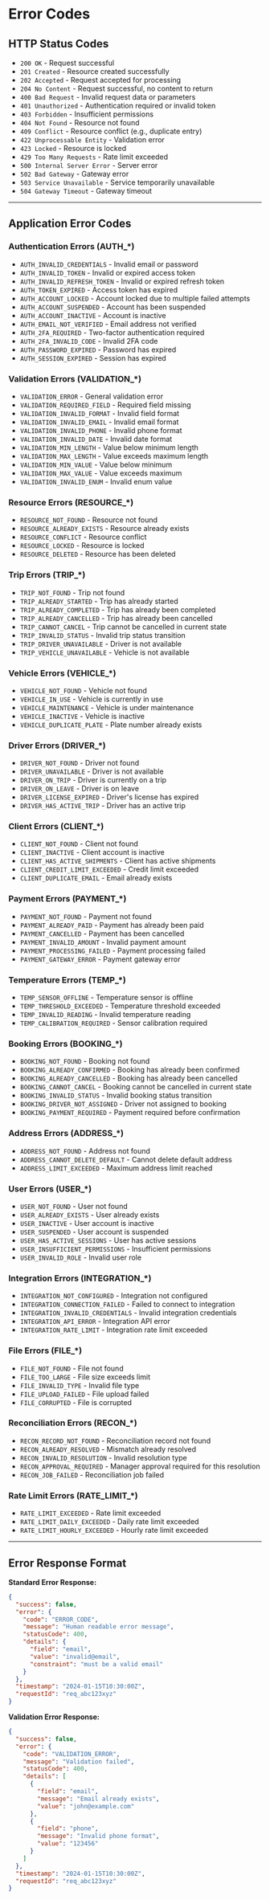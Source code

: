 # Error Codes

## HTTP Status Codes
- `200 OK` - Request successful
- `201 Created` - Resource created successfully
- `202 Accepted` - Request accepted for processing
- `204 No Content` - Request successful, no content to return
- `400 Bad Request` - Invalid request data or parameters
- `401 Unauthorized` - Authentication required or invalid token
- `403 Forbidden` - Insufficient permissions
- `404 Not Found` - Resource not found
- `409 Conflict` - Resource conflict (e.g., duplicate entry)
- `422 Unprocessable Entity` - Validation error
- `423 Locked` - Resource is locked
- `429 Too Many Requests` - Rate limit exceeded
- `500 Internal Server Error` - Server error
- `502 Bad Gateway` - Gateway error
- `503 Service Unavailable` - Service temporarily unavailable
- `504 Gateway Timeout` - Gateway timeout

---

## Application Error Codes

### Authentication Errors (AUTH_*)
- `AUTH_INVALID_CREDENTIALS` - Invalid email or password
- `AUTH_INVALID_TOKEN` - Invalid or expired access token
- `AUTH_INVALID_REFRESH_TOKEN` - Invalid or expired refresh token
- `AUTH_TOKEN_EXPIRED` - Access token has expired
- `AUTH_ACCOUNT_LOCKED` - Account locked due to multiple failed attempts
- `AUTH_ACCOUNT_SUSPENDED` - Account has been suspended
- `AUTH_ACCOUNT_INACTIVE` - Account is inactive
- `AUTH_EMAIL_NOT_VERIFIED` - Email address not verified
- `AUTH_2FA_REQUIRED` - Two-factor authentication required
- `AUTH_2FA_INVALID_CODE` - Invalid 2FA code
- `AUTH_PASSWORD_EXPIRED` - Password has expired
- `AUTH_SESSION_EXPIRED` - Session has expired

### Validation Errors (VALIDATION_*)
- `VALIDATION_ERROR` - General validation error
- `VALIDATION_REQUIRED_FIELD` - Required field missing
- `VALIDATION_INVALID_FORMAT` - Invalid field format
- `VALIDATION_INVALID_EMAIL` - Invalid email format
- `VALIDATION_INVALID_PHONE` - Invalid phone format
- `VALIDATION_INVALID_DATE` - Invalid date format
- `VALIDATION_MIN_LENGTH` - Value below minimum length
- `VALIDATION_MAX_LENGTH` - Value exceeds maximum length
- `VALIDATION_MIN_VALUE` - Value below minimum
- `VALIDATION_MAX_VALUE` - Value exceeds maximum
- `VALIDATION_INVALID_ENUM` - Invalid enum value

### Resource Errors (RESOURCE_*)
- `RESOURCE_NOT_FOUND` - Resource not found
- `RESOURCE_ALREADY_EXISTS` - Resource already exists
- `RESOURCE_CONFLICT` - Resource conflict
- `RESOURCE_LOCKED` - Resource is locked
- `RESOURCE_DELETED` - Resource has been deleted

### Trip Errors (TRIP_*)
- `TRIP_NOT_FOUND` - Trip not found
- `TRIP_ALREADY_STARTED` - Trip has already started
- `TRIP_ALREADY_COMPLETED` - Trip has already been completed
- `TRIP_ALREADY_CANCELLED` - Trip has already been cancelled
- `TRIP_CANNOT_CANCEL` - Trip cannot be cancelled in current state
- `TRIP_INVALID_STATUS` - Invalid trip status transition
- `TRIP_DRIVER_UNAVAILABLE` - Driver is not available
- `TRIP_VEHICLE_UNAVAILABLE` - Vehicle is not available

### Vehicle Errors (VEHICLE_*)
- `VEHICLE_NOT_FOUND` - Vehicle not found
- `VEHICLE_IN_USE` - Vehicle is currently in use
- `VEHICLE_MAINTENANCE` - Vehicle is under maintenance
- `VEHICLE_INACTIVE` - Vehicle is inactive
- `VEHICLE_DUPLICATE_PLATE` - Plate number already exists

### Driver Errors (DRIVER_*)
- `DRIVER_NOT_FOUND` - Driver not found
- `DRIVER_UNAVAILABLE` - Driver is not available
- `DRIVER_ON_TRIP` - Driver is currently on a trip
- `DRIVER_ON_LEAVE` - Driver is on leave
- `DRIVER_LICENSE_EXPIRED` - Driver's license has expired
- `DRIVER_HAS_ACTIVE_TRIP` - Driver has an active trip

### Client Errors (CLIENT_*)
- `CLIENT_NOT_FOUND` - Client not found
- `CLIENT_INACTIVE` - Client account is inactive
- `CLIENT_HAS_ACTIVE_SHIPMENTS` - Client has active shipments
- `CLIENT_CREDIT_LIMIT_EXCEEDED` - Credit limit exceeded
- `CLIENT_DUPLICATE_EMAIL` - Email already exists

### Payment Errors (PAYMENT_*)
- `PAYMENT_NOT_FOUND` - Payment not found
- `PAYMENT_ALREADY_PAID` - Payment has already been paid
- `PAYMENT_CANCELLED` - Payment has been cancelled
- `PAYMENT_INVALID_AMOUNT` - Invalid payment amount
- `PAYMENT_PROCESSING_FAILED` - Payment processing failed
- `PAYMENT_GATEWAY_ERROR` - Payment gateway error

### Temperature Errors (TEMP_*)
- `TEMP_SENSOR_OFFLINE` - Temperature sensor is offline
- `TEMP_THRESHOLD_EXCEEDED` - Temperature threshold exceeded
- `TEMP_INVALID_READING` - Invalid temperature reading
- `TEMP_CALIBRATION_REQUIRED` - Sensor calibration required

### Booking Errors (BOOKING_*)
- `BOOKING_NOT_FOUND` - Booking not found
- `BOOKING_ALREADY_CONFIRMED` - Booking has already been confirmed
- `BOOKING_ALREADY_CANCELLED` - Booking has already been cancelled
- `BOOKING_CANNOT_CANCEL` - Booking cannot be cancelled in current state
- `BOOKING_INVALID_STATUS` - Invalid booking status transition
- `BOOKING_DRIVER_NOT_ASSIGNED` - Driver not assigned to booking
- `BOOKING_PAYMENT_REQUIRED` - Payment required before confirmation

### Address Errors (ADDRESS_*)
- `ADDRESS_NOT_FOUND` - Address not found
- `ADDRESS_CANNOT_DELETE_DEFAULT` - Cannot delete default address
- `ADDRESS_LIMIT_EXCEEDED` - Maximum address limit reached

### User Errors (USER_*)
- `USER_NOT_FOUND` - User not found
- `USER_ALREADY_EXISTS` - User already exists
- `USER_INACTIVE` - User account is inactive
- `USER_SUSPENDED` - User account is suspended
- `USER_HAS_ACTIVE_SESSIONS` - User has active sessions
- `USER_INSUFFICIENT_PERMISSIONS` - Insufficient permissions
- `USER_INVALID_ROLE` - Invalid user role

### Integration Errors (INTEGRATION_*)
- `INTEGRATION_NOT_CONFIGURED` - Integration not configured
- `INTEGRATION_CONNECTION_FAILED` - Failed to connect to integration
- `INTEGRATION_INVALID_CREDENTIALS` - Invalid integration credentials
- `INTEGRATION_API_ERROR` - Integration API error
- `INTEGRATION_RATE_LIMIT` - Integration rate limit exceeded

### File Errors (FILE_*)
- `FILE_NOT_FOUND` - File not found
- `FILE_TOO_LARGE` - File size exceeds limit
- `FILE_INVALID_TYPE` - Invalid file type
- `FILE_UPLOAD_FAILED` - File upload failed
- `FILE_CORRUPTED` - File is corrupted

### Reconciliation Errors (RECON_*)
- `RECON_RECORD_NOT_FOUND` - Reconciliation record not found
- `RECON_ALREADY_RESOLVED` - Mismatch already resolved
- `RECON_INVALID_RESOLUTION` - Invalid resolution type
- `RECON_APPROVAL_REQUIRED` - Manager approval required for this resolution
- `RECON_JOB_FAILED` - Reconciliation job failed

### Rate Limit Errors (RATE_LIMIT_*)
- `RATE_LIMIT_EXCEEDED` - Rate limit exceeded
- `RATE_LIMIT_DAILY_EXCEEDED` - Daily rate limit exceeded
- `RATE_LIMIT_HOURLY_EXCEEDED` - Hourly rate limit exceeded

---

## Error Response Format

**Standard Error Response:**
```json
{
  "success": false,
  "error": {
    "code": "ERROR_CODE",
    "message": "Human readable error message",
    "statusCode": 400,
    "details": {
      "field": "email",
      "value": "invalid@email",
      "constraint": "must be a valid email"
    }
  },
  "timestamp": "2024-01-15T10:30:00Z",
  "requestId": "req_abc123xyz"
}
```

**Validation Error Response:**
```json
{
  "success": false,
  "error": {
    "code": "VALIDATION_ERROR",
    "message": "Validation failed",
    "statusCode": 400,
    "details": [
      {
        "field": "email",
        "message": "Email already exists",
        "value": "john@example.com"
      },
      {
        "field": "phone",
        "message": "Invalid phone format",
        "value": "123456"
      }
    ]
  },
  "timestamp": "2024-01-15T10:30:00Z",
  "requestId": "req_abc123xyz"
}
```
